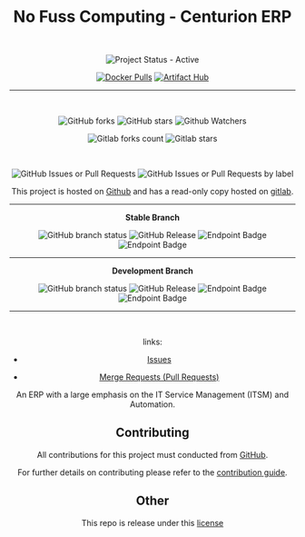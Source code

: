 <span style="text-align: center;">

# No Fuss Computing - Centurion ERP

<br>

![Project Status - Active](https://img.shields.io/badge/Project%20Status-Active-green?logo=gitlab&style=plastic) 


[![Docker Pulls](https://img.shields.io/docker/pulls/nofusscomputing/centurion-erp?style=plastic&logo=docker&color=0db7ed)](https://hub.docker.com/r/nofusscomputing/centurion-erp) [![Artifact Hub](https://img.shields.io/endpoint?url=https://artifacthub.io/badge/repository/centurion-erp)](https://artifacthub.io/packages/container/centurion-erp/centurion-erp) 



----

<br>

![GitHub forks](https://img.shields.io/github/forks/NofussComputing/centurion_erp?logo=github&style=plastic&color=000000&labell=Forks) ![GitHub stars](https://img.shields.io/github/stars/NofussComputing/centurion_erp?color=000000&logo=github&style=plastic) ![Github Watchers](https://img.shields.io/github/watchers/NofussComputing/centurion_erp?color=000000&label=Watchers&logo=github&style=plastic)



![Gitlab forks count](https://img.shields.io/badge/dynamic/json?label=Forks&query=%24.forks_count&url=https%3A%2F%2Fgitlab.com%2Fapi%2Fv4%2Fprojects%2F57560288%2F&color=ff782e&logo=gitlab&style=plastic) ![Gitlab stars](https://img.shields.io/badge/dynamic/json?label=Stars&query=%24.star_count&url=https%3A%2F%2Fgitlab.com%2Fapi%2Fv4%2Fprojects%2F57560288%2F&color=ff782e&logo=gitlab&style=plastic)

<br>

 ![GitHub Issues or Pull Requests](https://img.shields.io/github/issues/nofusscomputing/centurion_erp?style=plastic&logo=github&label=Open%20Issues&color=000) ![GitHub Issues or Pull Requests by label](https://img.shields.io/github/issues/nofusscomputing/centurion_erp/type%3A%3Abug?style=plastic&logo=github&label=Bug%20Fixes%20Required&color=000)


This project is hosted on [Github](https://github.com/NofussComputing/centurion_erp) and has a read-only copy hosted on [gitlab](https://gitlab.com/nofusscomputing/projects/centurion_erp).

----

**Stable Branch**

![GitHub branch status](https://img.shields.io/github/check-runs/nofusscomputing/centurion_erp/master?style=plastic&logo=github&label=Build&color=000) ![GitHub Release](https://img.shields.io/github/v/release/nofusscomputing/centurion_erp?sort=semver&display_name=release&style=plastic&logo=github&label=Build&color=000) ![Endpoint Badge](https://img.shields.io/endpoint?url=https%3A%2F%2Fraw.githubusercontent.com%2Fnofusscomputing%2F.github%2Fmaster%2Frepositories%2Fnofusscomputing%2Fcenturion_erp%2Fmaster%2Fbadge_endpoint_coverage.json&style=plastic)
 ![Endpoint Badge](https://img.shields.io/endpoint?url=https%3A%2F%2Fraw.githubusercontent.com%2Fnofusscomputing%2F.github%2Fmaster%2Frepositories%2Fnofusscomputing%2Fcenturion_erp%2Fmaster%2Fbadge_endpoint_unit_test.json)


----

**Development Branch** 



![GitHub branch status](https://img.shields.io/github/check-runs/nofusscomputing/centurion_erp/development?style=plastic&logo=github&label=Build&color=000) ![GitHub Release](https://img.shields.io/github/v/release/nofusscomputing/centurion_erp?include_prereleases&sort=semver&display_name=release&style=plastic&logo=github&label=Build&color=000) ![Endpoint Badge](https://img.shields.io/endpoint?url=https%3A%2F%2Fraw.githubusercontent.com%2Fnofusscomputing%2F.github%2Fmaster%2Frepositories%2Fnofusscomputing%2Fcenturion_erp%2Fdevelopment%2Fbadge_endpoint_coverage.json&style=plastic)
 ![Endpoint Badge](https://img.shields.io/endpoint?url=https%3A%2F%2Fraw.githubusercontent.com%2Fnofusscomputing%2F.github%2Fmaster%2Frepositories%2Fnofusscomputing%2Fcenturion_erp%2Fdevelopment%2Fbadge_endpoint_unit_test.json)


----
<br>

</div>

links:

- [Issues](https://github.com/nofusscomputing/centurion_erp/issues)

- [Merge Requests (Pull Requests)](https://github.com/nofusscomputing/centurion_erp/pulls)


An ERP with a large emphasis on the IT Service Management (ITSM) and Automation.


## Contributing

All contributions for this project must conducted from [GitHub](https://github.com/nofusscomputing/centurion_erp).

For further details on contributing please refer to the [contribution guide](CONTRIBUTING.md).


## Other

This repo is release under this [license](LICENSE)
